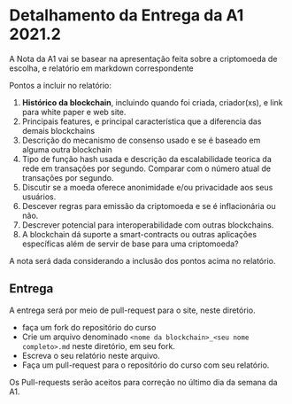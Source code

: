 # Detalhamento da Entrega da A1 2021.2
A Nota da A1 vai se basear na apresentação feita sobre a criptomoeda de escolha, e relatório em markdown correspondente

Pontos a incluir no relatório:

 1. **Histórico da blockchain**, incluindo quando foi criada, criador(xs), e link para white paper e web site.
 2. Principais features, e principal característica que a diferencia das demais blockchains
 3. Descrição do mecanismo de consenso usado e se é baseado em alguma outra blockchain
 4. Tipo de função hash usada e descrição da escalabilidade teorica da rede em transações por segundo. Comparar com o número atual de transações por segundo.
 5. Discutir se a moeda oferece anonimidade e/ou privacidade aos seus usuários.
 6. Descever regras para emissão da criptomoeda e se é inflacionária ou não.
 7. Descrever potencial para interoperabilidade com outras blockchains.
 8. A blockchain dá suporte a smart-contracts ou outras aplicações específicas além de servir de base para uma criptomoeda?

A nota será dada considerando a inclusão dos pontos acima no relatório.

 ## Entrega
 A entrega será por meio de pull-request para o site, neste diretório.
 
  - faça um fork do repositório do curso
  - Crie um arquivo denominado `<nome da blockchain>_<seu nome completo>.md` neste diretório, em seu fork.
  - Escreva o seu relatório neste arquivo.
  - Faça um pull-request para o repositório do curso com seu relatório.

Os Pull-requests serão aceitos para correção no último dia da semana da A1.

